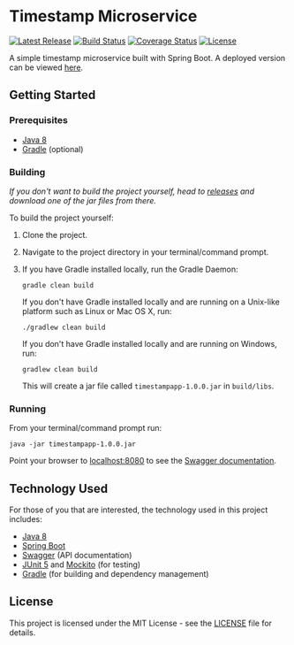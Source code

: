 # Timestamp Microservice

[![Latest Release](https://img.shields.io/github/release/vanillaSlice/TimestampMicroservice.svg)](https://github.com/vanillaSlice/TimestampMicroservice/releases/latest)
[![Build Status](https://img.shields.io/travis/vanillaSlice/TimestampMicroservice/master.svg)](https://travis-ci.org/vanillaSlice/TimestampMicroservice)
[![Coverage Status](https://img.shields.io/coveralls/github/vanillaSlice/TimestampMicroservice/master.svg)](https://coveralls.io/github/vanillaSlice/TimestampMicroservice?branch=master)
[![License](https://img.shields.io/github/license/vanillaSlice/TimestampMicroservice.svg)](LICENSE)

A simple timestamp microservice built with Spring Boot. A deployed version can be viewed
[here](https://slicetimestamp.herokuapp.com/).

## Getting Started

### Prerequisites

* [Java 8](https://www.oracle.com/technetwork/java/javase/overview/java8-2100321.html)
* [Gradle](https://gradle.org) (optional)

### Building

*If you don't want to build the project yourself, head to
[releases](https://github.com/vanillaSlice/TimestampMicroservice/releases) and download one of the jar files from
there.*

To build the project yourself:

1. Clone the project.
2. Navigate to the project directory in your terminal/command prompt.
3. If you have Gradle installed locally, run the Gradle Daemon:

    ```
    gradle clean build
    ```

   If you don't have Gradle installed locally and are running on a Unix-like platform such as Linux or Mac OS X, run:

    ```
    ./gradlew clean build
    ```

   If you don't have Gradle installed locally and are running on Windows, run:

    ```
    gradlew clean build
    ```
    
    This will create a jar file called `timestampapp-1.0.0.jar` in `build/libs`.

### Running

From your terminal/command prompt run:

```
java -jar timestampapp-1.0.0.jar
```

Point your browser to [localhost:8080](localhost:8080) to see the
[Swagger documentation](https://swagger.io/).

## Technology Used

For those of you that are interested, the technology used in this project includes:

* [Java 8](https://www.oracle.com/technetwork/java/javase/overview/java8-2100321.html)
* [Spring Boot](http://spring.io/projects/spring-boot)
* [Swagger](https://swagger.io/) (API documentation)
* [JUnit 5](https://junit.org/junit5/) and [Mockito](https://site.mockito.org/) (for testing)
* [Gradle](https://gradle.org) (for building and dependency management)

## License

This project is licensed under the MIT License - see the [LICENSE](LICENSE) file for details.
